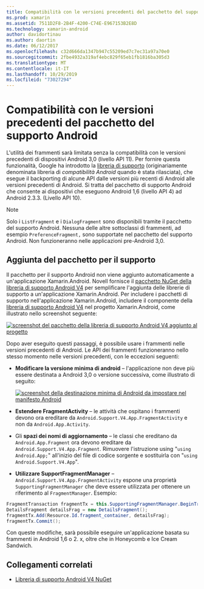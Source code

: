 ```yaml
---
title: Compatibilità con le versioni precedenti del pacchetto del supporto Android
ms.prod: xamarin
ms.assetid: 7511D2F8-2B4F-4200-C74E-E967153B2E8D
ms.technology: xamarin-android
author: davidortinau
ms.author: daortin
ms.date: 06/12/2017
ms.openlocfilehash: c32d666da1347b947c55209ed7c7ec31a97a70e0
ms.sourcegitcommit: 2fbe4932a319af4ebc829f65eb1fb1816ba305d3
ms.translationtype: MT
ms.contentlocale: it-IT
ms.lasthandoff: 10/29/2019
ms.locfileid: "73027294"
---
```

# <a name="providing-backwards-compatibility-with-the-android-support-package"></a>Compatibilità con le versioni precedenti del pacchetto del supporto Android

L'utilità dei frammenti sarà limitata senza la compatibilità con le versioni precedenti di dispositivi Android 3,0 (livello API 11). Per fornire questa funzionalità, Google ha introdotto la [libreria di supporto](https://developer.android.com/sdk/compatibility-library.html) (originariamente denominata libreria di *compatibilità Android* quando è stata rilasciata), che esegue il backporting di alcune API dalle versioni più recenti di Android alle versioni precedenti di Android. Si tratta del pacchetto di supporto Android che consente ai dispositivi che eseguono Android 1,6 (livello API 4) ad Android 2.3.3. (Livello API 10).

> [!NOTE]
> Solo i `ListFragment` e i `DialogFragment` sono disponibili tramite il pacchetto del supporto Android. Nessuna delle altre sottoclassi di frammenti, ad esempio `PreferenceFragment,` sono supportate nel pacchetto del supporto Android. Non funzioneranno nelle applicazioni pre-Android 3,0. 

## <a name="adding-the-support-package"></a>Aggiunta del pacchetto per il supporto

Il pacchetto per il supporto Android non viene aggiunto automaticamente a un'applicazione Xamarin.Android. Novell fornisce il [pacchetto NuGet della libreria di supporto Android V4](https://www.nuget.org/packages/Xamarin.Android.Support.v4/) per semplificare l'aggiunta delle librerie di supporto a un'applicazione Xamarin.Android. Per includere i pacchetti di supporto nell'applicazione Xamarin.Android, includere il componente della [libreria di supporto Android V4](https://www.nuget.org/packages/Xamarin.Android.Support.v4/) nel progetto Xamarin.Android, come illustrato nello screenshot seguente: 

[![screenshot del pacchetto della libreria di supporto Android V4 aggiunto al progetto](providing-backwards-compatibility-images/02-sml.png)](providing-backwards-compatibility-images/02.png#lightbox)

Dopo aver eseguito questi passaggi, è possibile usare i frammenti nelle versioni precedenti di Android. Le API dei frammenti funzioneranno nello stesso momento nelle versioni precedenti, con le eccezioni seguenti: 

- **Modificare la versione minima di android** &ndash; l'applicazione non deve più essere destinata a Android 3,0 o versione successiva, come illustrato di seguito: 

    [![screenshot della destinazione minima di Android da impostare nel manifesto Android](providing-backwards-compatibility-images/03-sml.png)](providing-backwards-compatibility-images/03.png#lightbox)

- **Estendere FragmentActivity** &ndash; le attività che ospitano i frammenti devono ora ereditare da `Android.Support.V4.App.FragmentActivity` e non da `Android.App.Activity`. 

- Gli **spazi dei nomi di aggiornamento** &ndash; le classi che ereditano da `Android.App.Fragment` ora devono ereditare da `Android.Support.V4.App.Fragment`. Rimuovere l'istruzione using "`using Android.App;`" all'inizio del file di codice sorgente e sostituirla con "`using Android.Support.V4.App`". 

- **Utilizzare SupportFragmentManager** &ndash; `Android.Support.V4.App.FragmentActivity` espone una proprietà `SupportingFragmentManager` che deve essere utilizzata per ottenere un riferimento al `FragmentManager`. Esempio: 

```csharp
FragmentTransaction fragmentTx = this.SupportingFragmentManager.BeginTransaction();
DetailsFragment detailsFrag = new DetailsFragment();
fragmentTx.Add(Resource.Id.fragment_container, detailsFrag);
fragmentTx.Commit();
```

Con queste modifiche, sarà possibile eseguire un'applicazione basata su frammenti in Android 1,6 o 2. x, oltre che in Honeycomb e Ice Cream Sandwich. 

## <a name="related-links"></a>Collegamenti correlati

- [Libreria di supporto Android V4 NuGet](https://www.nuget.org/packages/Xamarin.Android.Support.v4/)
